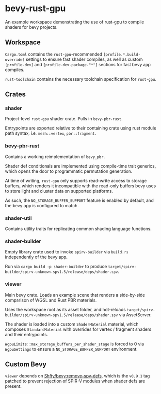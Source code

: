 # bevy-rust-gpu

An example workspace demonstrating the use of rust-gpu to compile shaders for bevy projects.

## Workspace

`Cargo.toml` contains the `rust-gpu`-recommended `[profile.*.build-override]` settings to ensure fast shader compiles,
as well as custom `[profile.dev]` and `[profile.dev.package."*"]` sections for fast bevy app compiles.

`rust-toolchain` contains the necessary toolchain specification for `rust-gpu`.

## Crates

### shader

Project-level `rust-gpu` shader crate. Pulls in `bevy-pbr-rust`.

Entrypoints are exported relative to their containing crate using rust module path syntax,
i.e. `mesh::vertex`, `pbr::fragment`.

### bevy-pbr-rust

Contains a working reimplementation of `bevy_pbr`.

Shader def conditionals are implemented using compile-time trait generics, which opens the door to programmatic permutation generation.

At time of writing, `rust-gpu` only supports read-write access to storage buffers,
which renders it incompatible with the read-only buffers bevy uses to store light and cluster data on supported platforms.

As such, the `NO_STORAGE_BUFFER_SUPPORT` feature is enabled by default, and the bevy app is configured to match.

### shader-util

Contains utility traits for replicating common shading language functions.

### shader-builder

Empty library crate used to invoke `spirv-builder` via `build.rs` independently of the bevy app.

Run via `cargo build -p shader-builder` to produce `target/spirv-builder/spirv-unknown-spv1.5/release/deps/shader.spv`.

### viewer

Main bevy crate. Loads an example scene that renders a side-by-side comparison of WGSL and Rust PBR materials.

Uses the workspace root as its asset folder, and hot-reloads `target/spirv-builder/spirv-unknown-spv1.5/release/deps/shader.spv` via AssetServer.

The shader is loaded into a custom `ShaderMaterial` material, which composes `StandardMaterial` with overrides for vertex / fragment shaders and their entrypoints.

`WgpuLimits::max_storage_buffers_per_shader_stage` is forced to 0 via `WgpuSettings` to ensure a `NO_STORAGE_BUFFER_SUPPORT` environment.

## Custom Bevy

`viewer` depends on [Shfty/bevy:remove-spv-defs](https://github.com/Shfty/bevy), which is the `v0.9.1` tag patched to prevent rejection of SPIR-V modules when shader defs are present.
